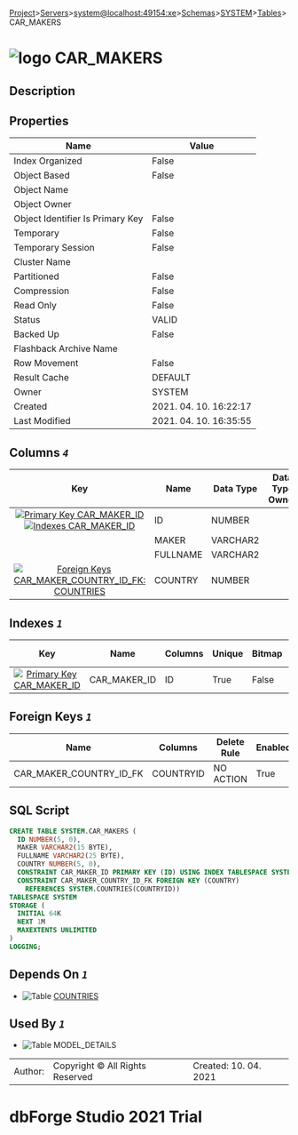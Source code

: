 [Project](../../../../../startpage.md)>[Servers](../../../../Servers.md)>[system@localhost:49154:xe](../../../system@localhost_49154_xe.md)>[Schemas](../../Databases.md)>[SYSTEM](../SYSTEM.md)>[Tables](Tables.md)>CAR_MAKERS


# ![logo](../../../../../Images/table64.svg) CAR_MAKERS

## <a name="#Description"></a>Description
> 
## <a name="#Properties"></a>Properties
|Name|Value|
|---|---|
|Index Organized|False|
|Object Based|False|
|Object Name||
|Object Owner||
|Object Identifier Is Primary Key|False|
|Temporary|False|
|Temporary Session|False|
|Cluster Name||
|Partitioned|False|
|Compression|False|
|Read Only|False|
|Status|VALID|
|Backed Up|False|
|Flashback Archive Name||
|Row Movement|False|
|Result Cache|DEFAULT|
|Owner|SYSTEM|
|Created|2021. 04. 10. 16:22:17|
|Last Modified|2021. 04. 10. 16:35:55|


## <a name="#Columns"></a>Columns _`4`_
|Key|Name|Data Type|Data Type Owner|Length|Precision|Scale|Char Used|Not Null|Default|Default On Nulls|Nested Table|Reference|Virtual|Description|
|:---:|---|---|---|---|---|---|---|---|---|---|---|---|---|---|
|[![Primary Key CAR_MAKER_ID](../../../../../Images/primarykey.svg)](#Indexes)[![Indexes CAR_MAKER_ID](../../../../../Images/index.svg)](#Indexes)|ID|NUMBER|||5|0||True||False|False|False|False||
||MAKER|VARCHAR2||15|||Byte|False||False|False|False|False||
||FULLNAME|VARCHAR2||25|||Byte|False||False|False|False|False||
|[![Foreign Keys CAR_MAKER_COUNTRY_ID_FK: COUNTRIES](../../../../../Images/foreignkey.svg)](#ForeignKeys)|COUNTRY|NUMBER|||5|0||False||False|False|False|False||

## <a name="#Indexes"></a>Indexes _`1`_
|Key|Name|Columns|Unique|Bitmap|Reverse|Unsorted|Visible|Sort Orders|Tablespase|Partitioning|
|:---:|---|---|---|---|---|---|---|---|---|---|
|[![Primary Key CAR_MAKER_ID](../../../../../Images/primarykey.svg)](#Indexes)|CAR_MAKER_ID|ID|True|False|False|False|True|Asc|SYSTEM|False|

## <a name="#ForeignKeys"></a>Foreign Keys _`1`_
|Name|Columns|Delete Rule|Enabled|Validate|Rely|Deferred|Deferrable|
|---|---|---|---|---|---|---|---|
|CAR_MAKER_COUNTRY_ID_FK|COUNTRYID|NO ACTION|True|True|False|IMMEDIATE|NOT DEFERRABLE|

## <a name="#SqlScript"></a>SQL Script
```SQL
CREATE TABLE SYSTEM.CAR_MAKERS (
  ID NUMBER(5, 0),
  MAKER VARCHAR2(15 BYTE),
  FULLNAME VARCHAR2(25 BYTE),
  COUNTRY NUMBER(5, 0),
  CONSTRAINT CAR_MAKER_ID PRIMARY KEY (ID) USING INDEX TABLESPACE SYSTEM STORAGE ( INITIAL 64K NEXT 1M MAXEXTENTS UNLIMITED ),
  CONSTRAINT CAR_MAKER_COUNTRY_ID_FK FOREIGN KEY (COUNTRY)
    REFERENCES SYSTEM.COUNTRIES(COUNTRYID))
TABLESPACE SYSTEM
STORAGE (
  INITIAL 64K
  NEXT 1M
  MAXEXTENTS UNLIMITED
)
LOGGING;
```

## <a name="#DependsOn"></a>Depends On _`1`_
- ![Table](../../../../../Images/table.svg) [COUNTRIES](COUNTRIES.md)


## <a name="#UsedBy"></a>Used By _`1`_
- ![Table](../../../../../Images/table.svg) MODEL_DETAILS


||||
|---|---|---|
|Author: |Copyright © All Rights Reserved|Created: 10. 04. 2021|
# dbForge Studio 2021 Trial